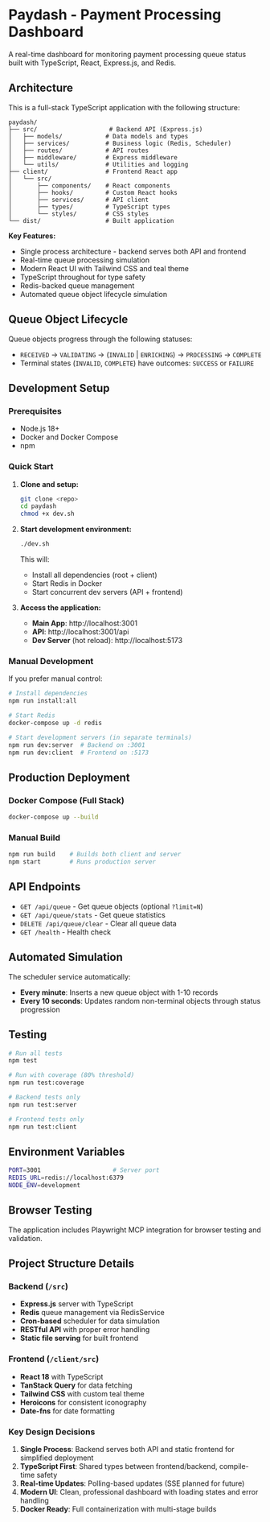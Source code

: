 # Paydash - Payment Processing Dashboard

A real-time dashboard for monitoring payment processing queue status built with TypeScript, React, Express.js, and Redis.

## Architecture

This is a full-stack TypeScript application with the following structure:

```
paydash/
├── src/                    # Backend API (Express.js)
│   ├── models/            # Data models and types
│   ├── services/          # Business logic (Redis, Scheduler)
│   ├── routes/            # API routes
│   ├── middleware/        # Express middleware
│   └── utils/             # Utilities and logging
├── client/                # Frontend React app
│   └── src/
│       ├── components/    # React components
│       ├── hooks/         # Custom React hooks
│       ├── services/      # API client
│       ├── types/         # TypeScript types
│       └── styles/        # CSS styles
└── dist/                  # Built application
```

**Key Features:**
- Single process architecture - backend serves both API and frontend
- Real-time queue processing simulation
- Modern React UI with Tailwind CSS and teal theme
- TypeScript throughout for type safety
- Redis-backed queue management
- Automated queue object lifecycle simulation

## Queue Object Lifecycle

Queue objects progress through the following statuses:
- `RECEIVED` → `VALIDATING` → (`INVALID` | `ENRICHING`) → `PROCESSING` → `COMPLETE`
- Terminal states (`INVALID`, `COMPLETE`) have outcomes: `SUCCESS` or `FAILURE`

## Development Setup

### Prerequisites
- Node.js 18+
- Docker and Docker Compose
- npm

### Quick Start

1. **Clone and setup:**
   ```bash
   git clone <repo>
   cd paydash
   chmod +x dev.sh
   ```

2. **Start development environment:**
   ```bash
   ./dev.sh
   ```
   This will:
   - Install all dependencies (root + client)
   - Start Redis in Docker
   - Start concurrent dev servers (API + frontend)

3. **Access the application:**
   - **Main App**: http://localhost:3001
   - **API**: http://localhost:3001/api
   - **Dev Server** (hot reload): http://localhost:5173

### Manual Development

If you prefer manual control:

```bash
# Install dependencies
npm run install:all

# Start Redis
docker-compose up -d redis

# Start development servers (in separate terminals)
npm run dev:server  # Backend on :3001
npm run dev:client  # Frontend on :5173
```

## Production Deployment

### Docker Compose (Full Stack)
```bash
docker-compose up --build
```

### Manual Build
```bash
npm run build    # Builds both client and server
npm start        # Runs production server
```

## API Endpoints

- `GET /api/queue` - Get queue objects (optional `?limit=N`)
- `GET /api/queue/stats` - Get queue statistics  
- `DELETE /api/queue/clear` - Clear all queue data
- `GET /health` - Health check

## Automated Simulation

The scheduler service automatically:
- **Every minute**: Inserts a new queue object with 1-10 records
- **Every 10 seconds**: Updates random non-terminal objects through status progression

## Testing

```bash
# Run all tests
npm test

# Run with coverage (80% threshold)
npm run test:coverage

# Backend tests only
npm run test:server

# Frontend tests only  
npm run test:client
```

## Environment Variables

```bash
PORT=3001                    # Server port
REDIS_URL=redis://localhost:6379
NODE_ENV=development
```

## Browser Testing

The application includes Playwright MCP integration for browser testing and validation.

## Project Structure Details

### Backend (`/src`)
- **Express.js** server with TypeScript
- **Redis** queue management via RedisService
- **Cron-based** scheduler for data simulation
- **RESTful API** with proper error handling
- **Static file serving** for built frontend

### Frontend (`/client/src`)  
- **React 18** with TypeScript
- **TanStack Query** for data fetching
- **Tailwind CSS** with custom teal theme
- **Heroicons** for consistent iconography
- **Date-fns** for date formatting

### Key Design Decisions
1. **Single Process**: Backend serves both API and static frontend for simplified deployment
2. **TypeScript First**: Shared types between frontend/backend, compile-time safety
3. **Real-time Updates**: Polling-based updates (SSE planned for future)
4. **Modern UI**: Clean, professional dashboard with loading states and error handling
5. **Docker Ready**: Full containerization with multi-stage builds